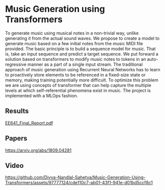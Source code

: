 # Music Generation using Transformers
To generate music using musical notes in a non-trivial way, unlike generating it from the actual sound waves. We propose to create a model to generate music based on a few initial notes from the music MIDI file provided. The basic principle is to build a sequence model for music. That is, take an input sequence and predict a target sequence. We put forward a solution based on transformers to modify music notes to tokens in an auto-regressive manner as a part of a single input stream. The traditional approach of music generation using Recurrent Neural Networks has to learn to proactively store elements to be referenced in a fixed-size state or memory, making training potentially more difficult. To optimize this problem we are using concepts of transformer that can help capture the multiple levels at which self-referential phenomena exist in music. The project is implemented with a MLOps fashion.

## Results
[EE641_Final_Report.pdf](https://github.com/Divya-Nandlal-Sahetya/Music-Generation-Using-Transformers/files/11681257/EE641_Final_Report.pdf)

## Papers
https://arxiv.org/abs/1809.04281

## Video
https://github.com/Divya-Nandlal-Sahetya/Music-Generation-Using-Transformers/assets/97777124/cde110c7-ab01-43f1-941e-d01bd5ccf8c1

